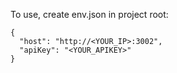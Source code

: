 To use, create env.json in project root:

```
{
  "host": "http://<YOUR_IP>:3002",
  "apiKey": "<YOUR_APIKEY>"
}

```
